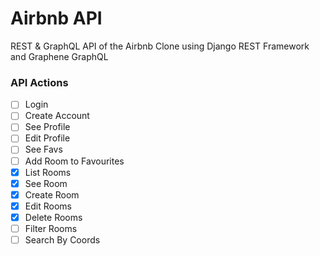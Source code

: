 # Airbnb API

REST & GraphQL API of the Airbnb Clone using Django REST Framework and Graphene GraphQL

### API Actions

- [ ] Login
- [ ] Create Account
- [ ] See Profile
- [ ] Edit Profile
- [ ] See Favs
- [ ] Add Room to Favourites
- [x] List Rooms
- [x] See Room
- [x] Create Room
- [x] Edit Rooms
- [x] Delete Rooms
- [ ] Filter Rooms
- [ ] Search By Coords